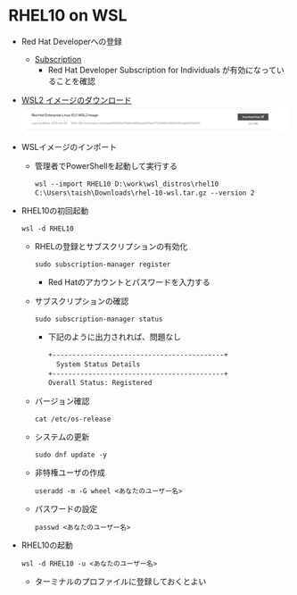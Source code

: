 # RHEL10 on WSL

- Red Hat Developerへの登録
  - [Subscription](https://access.redhat.com/management/subscriptions)
    - Red Hat Developer Subscription for Individuals が有効になっていることを確認

- [WSL2 イメージのダウンロード](https://access.redhat.com/downloads/content/479/ver=/rhel---10/10.0/x86_64/product-software)
  ![Link of WSL Image](20250601_link_wsl_image.png)

- WSLイメージのインポート
  - 管理者でPowerShellを起動して実行する
    ```
    wsl --import RHEL10 D:\work\wsl_distros\rhel10 C:\Users\taish\Downloads\rhel-10-wsl.tar.gz --version 2
    ```

- RHEL10の初回起動
  ```
  wsl -d RHEL10
  ```

  - RHELの登録とサブスクリプションの有効化
    ```
    sudo subscription-manager register
    ```
    - Red Hatのアカウントとパスワードを入力する

  - サブスクリプションの確認
    ```
    sudo subscription-manager status
    ```
    - 下記のように出力されれば、問題なし
      ```sh
      +-------------------------------------------+
        System Status Details
      +-------------------------------------------+
      Overall Status: Registered
      ```

  - バージョン確認
    ```
    cat /etc/os-release
    ```

  - システムの更新
    ```
    sudo dnf update -y
    ```

  - 非特権ユーザの作成
    ```
    useradd -m -G wheel <あなたのユーザー名>
    ```
  - パスワードの設定
    ```
    passwd <あなたのユーザー名>
    ```

- RHEL10の起動
  ```
  wsl -d RHEL10 -u <あなたのユーザー名>
  ```
  - ターミナルのプロファイルに登録しておくとよい
